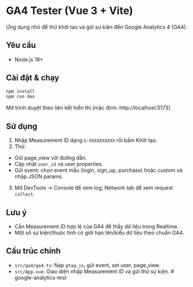 # GA4 Tester (Vue 3 + Vite)

Ứng dụng nhỏ để thử khởi tạo và gửi sự kiện đến Google Analytics 4 (GA4).

## Yêu cầu
- Node.js 18+

## Cài đặt & chạy

```bash
npm install
npm run dev
```

Mở trình duyệt theo liên kết hiển thị (mặc định: http://localhost:5173).

## Sử dụng
1. Nhập Measurement ID dạng `G-XXXXXXXXXX` rồi bấm Khởi tạo.
2. Thử:
- Gửi page_view với đường dẫn.
- Cập nhật `user_id` và user properties.
- Gửi event: chọn event mẫu (login, sign_up, purchase) hoặc custom và nhập JSON params.
3. Mở DevTools → Console để xem log; Network tab để xem request `collect`.

## Lưu ý
- Cần Measurement ID hợp lệ của GA4 để thấy dữ liệu trong Realtime.
- Một số sự kiện/thuộc tính có giới hạn tên/kiểu dữ liệu theo chuẩn GA4.

## Cấu trúc chính
- `src/ga4/ga4.ts`: Nạp `gtag.js`, gửi event, set user, page_view.
- `src/App.vue`: Giao diện nhập Measurement ID và gửi thử sự kiện.
#   g o o g l e - a n a l y t i c s - t e s t  
 